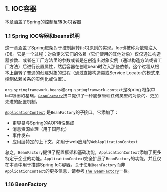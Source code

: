 ## 1. IOC容器

本章涵盖了Spring的控制反转(IoC)容器

### 1.1 Spring IOC容器和beans说明

这一章涵盖了Spring框架对于控制翻转(IoC)原则的实现。Ioc也被称为依赖注入(DI)。它是一个过程：对象定义它们的依赖（它们使用的其他对象）仅仅通过构造器参数、或者在工厂方法里的参数或者是在创造出对象实例（通过构造方法或者工厂方法）后进行设置属性，然后容器在创建bean时注入那些依赖。这个过程从根本上翻转了普通的创建对象的过程（通过直接构造类或Service Locator的模式来控制依赖关系的实例化或位置）。



`org.springframework.beans`和`org.springframwork.context`是Spring 框架中IoC容器的基础。[`BeanFactory`](url::BeanFactory)接口提供了一种能够管理任何类型的对象的、更加先进的配置机制。

[`ApplicationContext`](url::ApplicationContext) 是`BeanFactory`的子接口。它添加了：

- 更容易与Spring的AOP特性集成
- 消息资源处理（用于国际化）
- 事件发布
- 应用层特定的上下文，如用于web应用的`WebApplicationContext`

总之，`BeanFactory`提供了配置框架和基础功能，`ApplicationContext`添加了更多特定于企业的功能。`ApplicationContext`完全扩展了`BeanFactory`的功能，并且仅在本章中用于描述Spring IoC容器。关于使用`BeanFactory`而非`ApplicationContext`的更多信息，请参考 [`The BeanFactory`]()一栏。



### 1.16 BeanFactory

